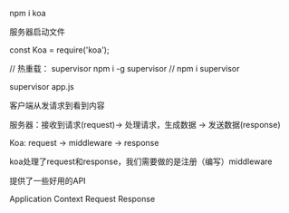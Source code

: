 npm i koa

服务器启动文件

const Koa = require('koa');

// 热重载：  supervisor
npm i -g supervisor
// npm i supervisor

supervisor app.js


客户端从发请求到看到内容

服务器：接收到请求(request)-> 处理请求，生成数据 -> 发送数据(response)

Koa: request -> middleware -> response

koa处理了request和response，我们需要做的是注册（编写）middleware

提供了一些好用的API

Application
    Context
        Request
        Response